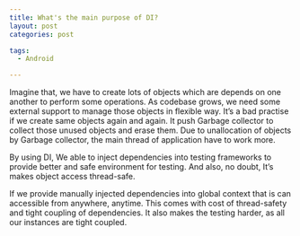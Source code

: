 ```yaml
---
title: What's the main purpose of DI?
layout: post
categories: post

tags:
  - Android

---
```


Imagine that, we have to create lots of objects which are depends on one another to perform some operations. As codebase grows, we need some external support to manage those objects in flexible way. It’s a bad practise if we create same objects again and again. It push Garbage collector to collect those unused objects and erase them. Due to unallocation of objects by Garbage collector, the main thread of application have to work more.

By using DI, We able to inject dependencies into testing frameworks to provide better and safe environment for testing. And also, no doubt, It’s makes object access thread-safe.

If we provide manually injected dependencies into global context that is can accessible from anywhere, anytime. This comes with cost of thread-safety and tight coupling of dependencies. It also makes the testing harder, as all our instances are tight coupled.






